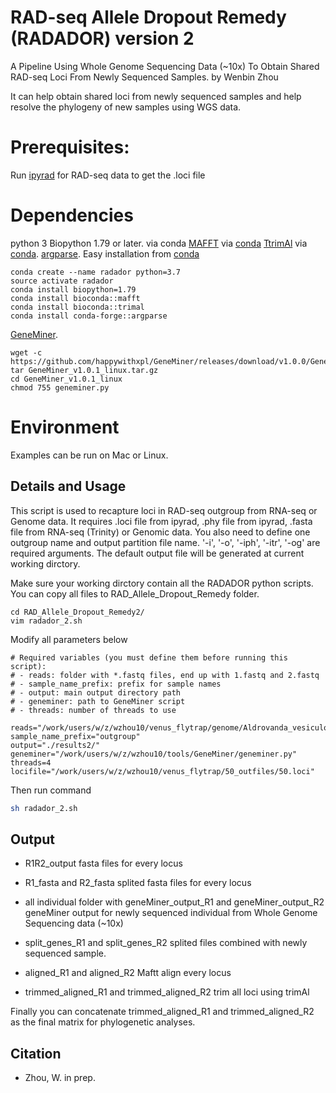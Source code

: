 # RAD-seq Allele Dropout Remedy (RADADOR) version 2
A Pipeline Using Whole Genome Sequencing Data (~10x) To Obtain Shared RAD-seq Loci From Newly Sequenced Samples.
by Wenbin Zhou

It can help obtain shared loci from newly sequenced samples and help resolve the phylogeny of new samples using WGS data.

# Prerequisites:
Run [ipyrad](https://ipyrad.readthedocs.io/en/latest/) for RAD-seq data to get the .loci file

# Dependencies
python 3
Biopython 1.79 or later. via conda
[MAFFT](https://mafft.cbrc.jp/alignment/software/) via [conda](https://anaconda.org/bioconda/mafft)
[TtrimAl](https://trimal.readthedocs.io/en/latest/) via [conda](https://anaconda.org/bioconda/trimal).
[argparse](https://pypi.org/project/argparse/). Easy installation from [conda](https://anaconda.org/conda-forge/argparse)

```
conda create --name radador python=3.7
source activate radador
conda install biopython=1.79
conda install bioconda::mafft
conda install bioconda::trimal
conda install conda-forge::argparse

```

[GeneMiner](https://github.com/happywithxpl/GeneMiner).
```
wget -c https://github.com/happywithxpl/GeneMiner/releases/download/v1.0.0/GeneMiner_v1.0.0_linux.tar.gz
tar GeneMiner_v1.0.1_linux.tar.gz
cd GeneMiner_v1.0.1_linux
chmod 755 geneminer.py

```

# Environment
Examples can be run on Mac or Linux.


## Details and Usage

  This script is used to recapture loci in RAD-seq outgroup from RNA-seq or Genome data. It requires .loci file from ipyrad, .phy file from ipyrad, .fasta file from RNA-seq (Trinity) or Genomic data. You also need to define one outgroup name and output partition file name. '-i', '-o', '-iph', '-itr', '-og' are required arguments. The default output file will be generated at current working dirctory.
  
  Make sure your working dirctory contain all the RADADOR python scripts. You can copy all files to RAD_Allele_Dropout_Remedy folder.
  
  ``` 
  cd RAD_Allele_Dropout_Remedy2/
  vim radador_2.sh

  ```
  Modify all parameters below
  ```
# Required variables (you must define them before running this script):
# - reads: folder with *.fastq files, end up with 1.fastq and 2.fastq
# - sample_name_prefix: prefix for sample names
# - output: main output directory path
# - geneminer: path to GeneMiner script
# - threads: number of threads to use

reads="/work/users/w/z/wzhou10/venus_flytrap/genome/Aldrovanda_vesiculosa/"
sample_name_prefix="outgroup"
output="./results2/"
geneminer="/work/users/w/z/wzhou10/tools/GeneMiner/geneminer.py"
threads=4
locifile="/work/users/w/z/wzhou10/venus_flytrap/50_outfiles/50.loci"
  ```

  Then run command
  
  ```bash
  sh radador_2.sh
  ```

## Output
* R1R2_output
    fasta files for every locus
    
* R1_fasta and R2_fasta
    splited fasta files for every locus
  
* all individual folder with geneMiner_output_R1 and geneMiner_output_R2
    geneMiner output for newly sequenced individual from Whole Genome Sequencing data (~10x)
  
* split_genes_R1 and split_genes_R2
    splited files combined with newly sequenced sample. 
 
* aligned_R1 and aligned_R2
    Maftt align every locus

* trimmed_aligned_R1 and trimmed_aligned_R2
    trim all loci using trimAl

Finally you can concatenate trimmed_aligned_R1 and trimmed_aligned_R2 as the final matrix for phylogenetic analyses.


## Citation

* Zhou, W. in prep.
